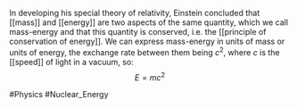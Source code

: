 In developing his special theory of relativity, Einstein concluded that [[mass]] and [[energy]] are two aspects of the same quantity, which we call mass-energy and that this quantity is conserved, i.e. the [[principle of conservation of energy]]. We can express mass-energy in units of mass or units of energy, the exchange rate between them being $c^{2}$, where $c$ is the [[speed]] of light in a vacuum, so:
$$
E=mc^{2}
$$

#Physics #Nuclear_Energy 